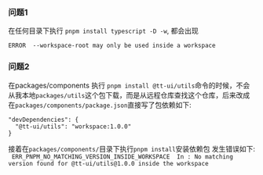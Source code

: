 ### 问题1
在任何目录下执行 `pnpm install typescript -D -w`,
都会出现 

`
ERROR  --workspace-root may only be used inside a workspace
`

### 问题2
在packages/components 执行 `pnpm install @tt-ui/utils`命令的时候，不会从我本地`packages/utils`这个包下载，而是从远程仓库查找这个仓库，后来改成在`packages/components/package.json`直接写了包依赖如下:
```
"devDependencies": {
  "@tt-ui/utils": "workspace:1.0.0"
}
```
接着在`packages/components/`目录下执行`pnpm install`安装依赖包
发生错误如下:
` ERR_PNPM_NO_MATCHING_VERSION_INSIDE_WORKSPACE  In : No matching version found for @tt-ui/utils@1.0.0 inside the workspace`
